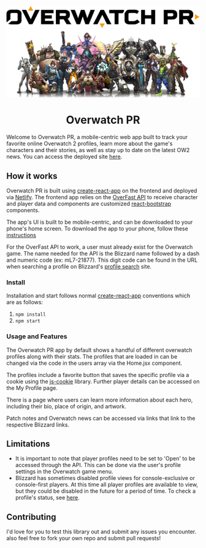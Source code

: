 
![Overwatch PR logo](https://github.com/KCrandall6/Overwatch-profiles/blob/main/src/figures/OverwatchPR.png)
![Overwatch team](https://github.com/KCrandall6/Overwatch-profiles/blob/main/src/figures/overwatchteam.png)

<h1 align="center">Overwatch PR</h1>

Welcome to Overwatch PR, a mobile-centric web app built to track your favorite online Overwatch 2 profiles, learn more about the game's characters and their stories, as well as stay up to date on the latest OW2 news. You can access the deployed site [here](https://overwatchpr.netlify.app/).

## How it works
Overwatch PR is built using [create-react-app](https://create-react-app.dev/) on the frontend and deployed via [Netlify](https://www.netlify.com/). The frontend app relies on the [OverFast API](https://overfast-api.tekrop.fr/) to receive character and player data and components are customized [react-bootstrap](https://react-bootstrap.netlify.app/) components.

The app's UI is built to be mobile-centric, and can be downloaded to your phone's home screen. To download the app to your phone, follow these [instructions](https://overwatchpr.netlify.app/share)

For the OverFast API to work, a user must already exist for the Overwatch game. The name needed for the API is the Blizzard name followed by a dash and numeric code (ex: mL7-21877). This digit code can be found in the URL when searching a profile on Blizzard's [profile search](https://overwatch.blizzard.com/en-us/search/) site.

### Install
Installation and start follows normal [create-react-app](https://create-react-app.dev/) conventions which are as follows:
1. ``npm install``
2. ``npm start``

### Usage and Features
The Overwatch PR app by default shows a handful of different overwatch profiles along with their stats. The profiles that are loaded in can be changed via the code in the users array via the Home.jsx component.

The profiles include a favorite button that saves the specific profile via a cookie using the [js-cookie](https://github.com/js-cookie/js-cookie) library. Further player details can be accessed on the My Profile page.

There is a page where users can learn more information about each hero, including their bio, place of origin, and artwork.

Patch notes and Overwatch news can be accessed via links that link to the respective Blizzard links.

## Limitations
* It is important to note that player profiles need to be set to 'Open' to be accessed through the API. This can be done via the user's profile settings in the Overwatch game menu.
* Blizzard has sometimes disabled profile views for console-exclusive or console-first players. At this time all player profiles are available to view, but they could be disabled in the future for a period of time. To check a profile's status, see [here](https://overwatch.blizzard.com/en-us/search/).

## Contributing
I'd love for you to test this library out and submit any issues you encounter. also feel free to fork your own repo and submit pull requests!